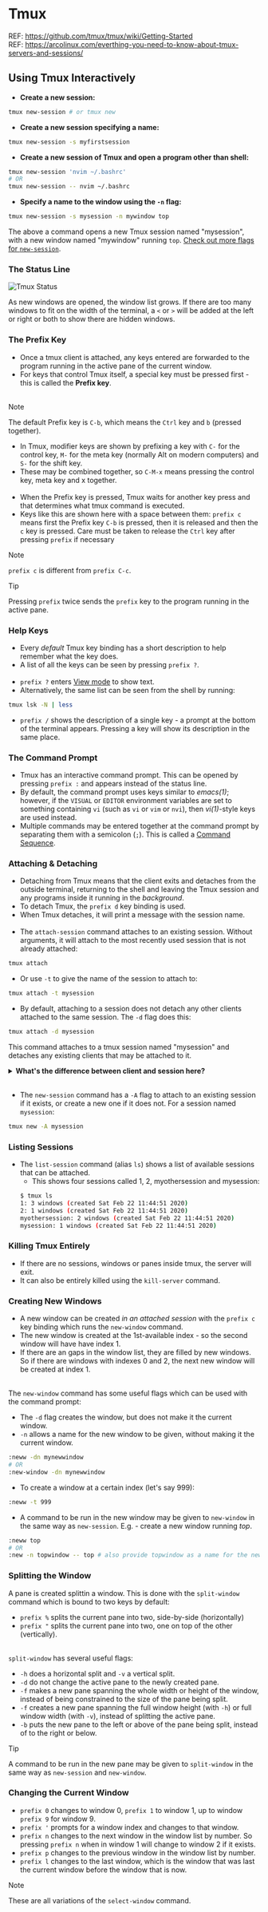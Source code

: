 # Tmux

REF: https://github.com/tmux/tmux/wiki/Getting-Started<br>
REF: https://arcolinux.com/everthing-you-need-to-know-about-tmux-servers-and-sessions/

## Using Tmux Interactively

- **Create a new session:**

```bash
tmux new-session # or tmux new
```

- **Create a new session specifying a name:**

```bash
tmux new-session -s myfirstsession
```

- **Create a new session of Tmux and open a program other than shell:**

```bash
tmux new-session 'nvim ~/.bashrc'
# OR
tmux new-session -- nvim ~/.bashrc
```

- **Specify a name to the window using the `-n` flag:**

```bash
tmux new-session -s mysession -n mywindow top
```
The above a command opens a new Tmux session named "mysession", with a new window named "mywindow" running `top`. [Check out more flags for `new-session`](https://man.openbsd.org/tmux#new-session).

### The Status Line

<img alt="Tmux Status" src="https://raw.githubusercontent.com/wiki/tmux/tmux/images/tmux_status_line_diagram.png">

As new windows are opened, the window list grows. If there are too many windows to fit on the width of the terminal, a `<` or `>` will be added at the left or right or both to show there are hidden windows.

### The Prefix Key

- Once a tmux client is attached, any keys entered are forwarded to the program running in the active pane of the current window.
- For keys that control Tmux itself, a special key must be pressed first - this is called the **Prefix key**.
<br><br>

> [!note] 
> The default Prefix key is `C-b`, which means the `Ctrl` key and `b` (pressed together).

- In Tmux, modifier keys are shown by prefixing a key with `C-` for the control key, `M-` for the meta key (normally Alt on modern computers) and `S-` for the shift key. 
- These may be combined together, so `C-M-x` means pressing the control key, meta key and x together.
<br><br>
- When the Prefix key is pressed, Tmux waits for another key press and that determines what tmux command is executed. 
- Keys like this are shown here with a space between them: `prefix c` means first the Prefix key `C-b` is pressed, then it is released and then the `c` key is pressed. Care must be taken to release the `Ctrl` key after pressing `prefix` if necessary 

> [!note] 
> `prefix c` is different from `prefix C-c`.

> [!tip]
> Pressing `prefix` twice sends the `prefix` key to the program running in the active pane.

### Help Keys

- Every *default* Tmux key binding has a short description to help remember what the key does. 
- A list of all the keys can be seen by pressing `prefix ?`.
<br><br>
- `prefix ?` enters <u>View mode</u> to show text.
- Alternatively, the same list can be seen from the shell by running:

```bash
tmux lsk -N | less
```

- `prefix /` shows the description of a single key - a prompt at the bottom of the terminal appears. Pressing a key will show its description in the same place. 

### The Command Prompt

- Tmux has an interactive command prompt. This can be opened by pressing `prefix :` and appears instead of the status line.
- By default, the command prompt uses keys similar to *emacs(1)*; however, if the `VISUAL` or `EDITOR` environment variables are set to something containing `vi` (such as `vi` or `vim` or `nvi`), then *vi(1)*-style keys are used instead.
- Multiple commands may be entered together at the command prompt by separating them with a semicolon (`;`). This is called a <u>Command Sequence</u>.

### Attaching & Detaching

- Detaching from Tmux means that the client exits and detaches from the outside terminal, returning to the shell and leaving the Tmux session and any programs inside it running in the *background*. 
- To detach Tmux, the `prefix d` key binding is used.
- When Tmux detaches, it will print a message with the session name.
<br><br>
- The `attach-session` command attaches to an existing session. Without arguments, it will attach to the most recently used session that is not already attached:

```bash
tmux attach
```

- Or use `-t` to give the name of the session to attach to:

```bash
tmux attach -t mysession
```

- By default, attaching to a session does not detach any other clients attached to the same session. The `-d` flag does this:

```bash
tmux attach -d mysession
```

This command attaches to a tmux session named "mysession" and detaches any existing clients that may be attached to it.

<details>
    <summary><b>What's the difference between client and session here?</b></summary>
    <br>In tmux, a session is a collection of pseudo-terminals (think of them as virtual terminals) that are connected together. A session can have multiple windows and panes, and each window can have its own shell or program running.<br><br>
    A client, on the other hand, is a program that connects to a tmux session. When you run tmux attach, you are creating a new client that connects to an existing session. Multiple clients can be connected to the same session at the same time, allowing multiple people to collaborate on the same session or allowing you to connect to the same session from multiple devices.<br><br>
    Think of it like a chat room:
    - The session is the chat room itself, where all the conversation happens.
    - A client is like a person who joins the chat room. They can see the conversation, participate in it, and leave the room when they're done.
    <br><br>When you run <code>tmux attach -d</code>, you're essentially "kicking out" any existing clients (people) from the chat room (session) before joining it yourself.
</details>
<br>

- The `new-session` command has a `-A` flag to attach to an existing session if it exists, or create a new one if it does not. For a session named `mysession`:

```bash
tmux new -A mysession
```

### Listing Sessions

- The `list-session` command (alias `ls`) shows a list of available sessions that can be attached. 
    - This shows four sessions called 1, 2, myothersession and mysession:
    ```bash
    $ tmux ls
    1: 3 windows (created Sat Feb 22 11:44:51 2020)
    2: 1 windows (created Sat Feb 22 11:44:51 2020)
    myothersession: 2 windows (created Sat Feb 22 11:44:51 2020)
    mysession: 1 windows (created Sat Feb 22 11:44:51 2020)
    ```
### Killing Tmux Entirely

- If there are no sessions, windows or panes inside tmux, the server will exit.
- It can also be entirely killed using the `kill-server` command. 

### Creating New Windows

- A new window can be created *in an attached session* with the `prefix c` key binding which runs the `new-window` command.
- The new window is created at the 1st-available index - so the second window will have have index 1.
- If there are an gaps in the window list, they are filled by new windows. So if there are windows with indexes 0 and 2, the next new window will be created at index 1.
<br><br>

The `new-window` command has some useful flags which can be used with the command prompt:
- The `-d` flag creates the window, but does not make it the current window.
- `-n` allows a name for the new window to be given, without making it the current window.

```bash
:neww -dn mynewwindow
# OR
:new-window -dn mynewwindow
```

- To create a window at a certain index (let's say 999):

```bash
:neww -t 999
```

- A command to be run in the new window may be given to `new-window` in the same way as `new-session`. E.g. - create a new window running *top*.

```bash
:neww top
# OR
:new -n topwindow -- top # also provide topwindow as a name for the new window
```

### Splitting the Window

A pane is created splittin a window. This is done with the `split-window` command which is bound to two keys by default:
- `prefix %` splits the current pane into two, side-by-side (horizontally)
- `prefix "` splits the current pane into two, one on top of the other (vertically).
<br><br>

`split-window` has several useful flags:
- `-h` does a horizontal split and `-v` a vertical split.
- `-d` do not change the active pane to the newly created pane.
- `-f` makes a new pane spanning the whole width or height of the window, instead of being constrained to the size of the pane being split.
- `-f` creates a new pane spanning the full window height (with `-h`) or full window width (with `-v`), instead of splitting the active pane.
- `-b` puts the new pane to the left or above of the pane being split, instead of to the right or below.

> [!tip] 
A command to be run in the new pane may be given to `split-window` in the same way as `new-session` and `new-window`. 

### Changing the Current Window

- `prefix 0` changes to window 0, `prefix 1` to window 1, up to window `prefix 9` for window 9.
- `prefix '` prompts for a window index and changes to that window.
- `prefix n` changes to the next window in the window list by number. So pressing `prefix n` when in window 1 will change to window 2 if it exists.
- `prefix p` changes to the previous window in the window list by number.
- `prefix l` changes to the last window, which is the window that was last the current window before the window that is now.

> [!note] 
These are all variations of the `select-window` command.


